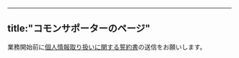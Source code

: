 -----
title:"コモンサポーターのページ"
-----

業務開始前に[個人情報取り扱いに関する誓約書](https://forms.office.com/r/rYCXPrRMNN)の送信をお願いします。
